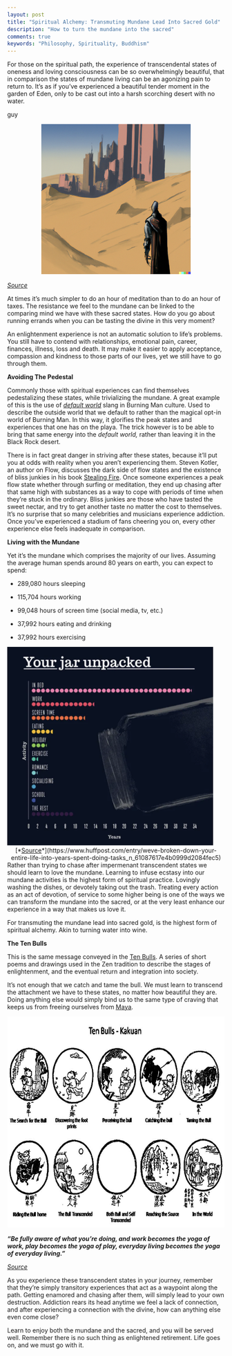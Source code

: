 ```yaml
---
layout: post
title: "Spiritual Alchemy: Transmuting Mundane Lead Into Sacred Gold"
description: "How to turn the mundane into the sacred"
comments: true
keywords: "Philosophy, Spirituality, Buddhism"
---
```

For those on the spiritual path, the experience of transcendental states of oneness and loving consciousness can be so overwhelmingly beautiful, that in comparison the states of mundane living can be an agonizing pain to return to. It’s as if you’ve experienced a beautiful tender moment in the garden of Eden, only to be cast out into a harsh scorching desert with no water.

guy

<p align="center">
<img src="/assets/images/spiritual_alchemy_transmuting/media/image2.png" style="width:3.60938in;height:3.60938in" />

[*<u>Source</u>*](https://labs.openai.com)
</p>

At times it’s much simpler to do an hour of meditation than to do an hour of taxes. The resistance we feel to the mundane can be linked to the comparing mind we have with these sacred states. How do you go about running errands when you can be tasting the divine in this very moment?

An enlightenment experience is not an automatic solution to life’s problems. You still have to contend with relationships, emotional pain, career, finances, illness, loss and death. It may make it easier to apply acceptance, compassion and kindness to those parts of our lives, yet we still have to go through them.

**Avoiding The Pedestal**

Commonly those with spiritual experiences can find themselves pedestalizing these states, while trivializing the mundane. A great example of this is the use of [*<u>default world</u>*](https://burningman.org/about/about-us/glossary/) slang in Burning Man culture. Used to describe the outside world that we default to rather than the magical opt-in world of Burning Man. In this way, it glorifies the peak states and experiences that one has on the playa. The trick however is to be able to bring that same energy into the *default world,* rather than leaving it in the Black Rock desert.

There is in fact great danger in striving after these states, because it’ll put you at odds with reality when you aren’t experiencing them. Steven Kotler, an author on Flow, discusses the dark side of flow states and the existence of bliss junkies in his book [<u>Stealing Fire</u>](https://www.google.com/url?sa=t&rct=j&q=&esrc=s&source=web&cd=&cad=rja&uact=8&ved=2ahUKEwjUmpCn79r4AhUMI0QIHWTQBpwQFnoECAgQAQ&url=https%3A%2F%2Fwww.amazon.com%2FStealing-Fire-Maverick-Scientists-Revolutionizing%2Fdp%2F0062429655&usg=AOvVaw1MnPvmBku6JeYkRmQBZRJ3). Once someone experiences a peak flow state whether through surfing or meditation, they end up chasing after that same high with substances as a way to cope with periods of time when they’re stuck in the ordinary. Bliss junkies are those who have tasted the sweet nectar, and try to get another taste no matter the cost to themselves. It’s no surprise that so many celebrities and musicians experience addiction. Once you’ve experienced a stadium of fans cheering you on, every other experience else feels inadequate in comparison.

**Living with the Mundane**

Yet it’s the mundane which comprises the majority of our lives. Assuming the average human spends around 80 years on earth, you can expect to spend:

-   289,080 hours sleeping

<!-- -->

-   115,704 hours working

-   99,048 hours of screen time (social media, tv, etc.)

-   37,992 hours eating and drinking

-   37,992 hours exercising

<img src="/assets/images/spiritual_alchemy_transmuting/media/image3.png" style="width:4.97003in;height:4.78091in" />

<div style="text-align: center">
[*<u>Source</u>*](https://www.huffpost.com/entry/weve-broken-down-your-entire-life-into-years-spent-doing-tasks_n_61087617e4b0999d2084fec5)
</div>
Rather than trying to chase after impermenant transcendent states we should learn to love the mundane. Learning to infuse ecstasy into our mundane activities is the highest form of spiritual practice. Lovingly washing the dishes, or devotely taking out the trash. Treating every action as an act of devotion, of service to some higher being is one of the ways we can transform the mundane into the sacred, or at the very least enhance our experience in a way that makes us love it.

For transmuting the mundane lead into sacred gold, is the highest form of spiritual alchemy. Akin to turning water into wine.

**The Ten Bulls**

This is the same message conveyed in the [<u>Ten Bulls</u>](https://en.wikipedia.org/wiki/Ten_Bulls). A series of short poems and drawings used in the Zen tradition to describe the stages of enlightenment, and the eventual return and integration into society.  
  
It’s not enough that we catch and tame the bull. We must learn to transcend the attachment we have to these states, no matter how beautiful they are. Doing anything else would simply bind us to the same type of craving that keeps us from freeing ourselves from [<u>Maya</u>](https://www.google.com/url?sa=t&rct=j&q=&esrc=s&source=web&cd=&cad=rja&uact=8&ved=2ahUKEwiAqcGX79r4AhXDJEQIHW0aB4QQFnoECBEQAw&url=https%3A%2F%2Fwww.britannica.com%2Ftopic%2Fmaya-Indian-philosophy&usg=AOvVaw2aNH2WRreGQAdJRqQn2DBw).

<img src="/assets/images/spiritual_alchemy_transmuting/media/image1.png" style="width:7.32755in;height:5.09053in" />

***“Be fully aware of what you’re doing, and work becomes the yoga of work, play becomes the yoga of play, everyday living becomes the yoga of everyday living.”***

[*<u>Source</u>*](https://sites.google.com/site/meditationkingstonuponthames/ten-bulls)

As you experience these transcendent states in your journey, remember that they’re simply transitory experiences that act as a waypoint along the path. Getting enamored and chasing after them, will simply lead to your own destruction. Addiction rears its head anytime we feel a lack of connection, and after experiencing a connection with the divine, how can anything else even come close?

Learn to enjoy both the mundane and the sacred, and you will be served well. Remember there is no such thing as enlightened retirement. Life goes on, and we must go with it.
